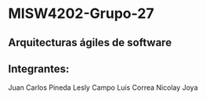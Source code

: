 # MISW4202-Grupo-27
## Arquitecturas ágiles de software

## Integrantes:
Juan Carlos Pineda
Lesly Campo 
Luis Correa
Nicolay Joya 
